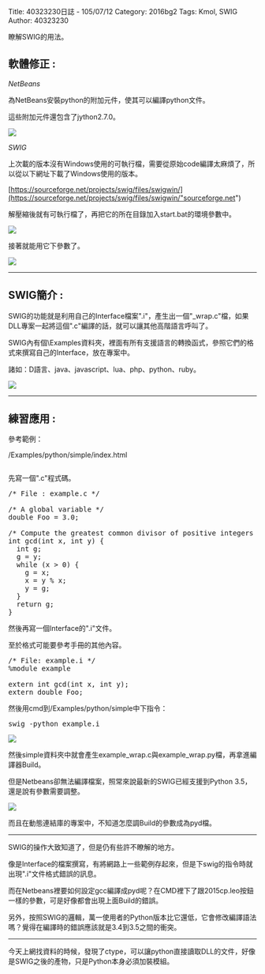 Title: 40323230日誌 - 105/07/12
Category: 2016bg2
Tags: Kmol, SWIG
Author: 40323230


瞭解SWIG的用法。

<!-- PELICAN_END_SUMMARY -->

<h2>軟體修正 :</h2>

*NetBeans*

為NetBeans安裝python的附加元件，使其可以編譯python文件。

這些附加元件還包含了jython2.7.0。

<img src="http://i.imgur.com/M1eGLck.jpg" >

*SWIG*

上次載的版本沒有Windows使用的可執行檔，需要從原始code編譯太麻煩了，所以從以下網址下載了Windows使用的版本。

[https://sourceforge.net/projects/swig/files/swigwin/](https://sourceforge.net/projects/swig/files/swigwin/"sourceforge.net")

解壓縮後就有可執行檔了，再把它的所在目錄加入start.bat的環境參數中。

<img src="http://i.imgur.com/K2UBCMh.jpg" >

接著就能用它下參數了。

<img src="http://i.imgur.com/Enjvaxe.jpg" >

<hr>

<h2>SWIG簡介 :</h2>

SWIG的功能就是利用自己的Interface檔案".i"，產生出一個"_wrap.c"檔，如果DLL專案一起將這個".c"編譯的話，就可以讓其他高階語言呼叫了。

SWIG內有個\Examples資料夾，裡面有所有支援語言的轉換函式，參照它們的格式來撰寫自己的Interface，放在專案中。

諸如：D語言、java、javascript、lua、php、python、ruby。

<img src="http://i.imgur.com/yrDg75c.jpg" >

<hr>

<h2>練習應用 :</h2>

參考範例：

/Examples/python/simple/index.html

<img src="" >

先寫一個".c"程式碼。

<pre class="brush: c">
/* File : example.c */

/* A global variable */
double Foo = 3.0;

/* Compute the greatest common divisor of positive integers */
int gcd(int x, int y) {
  int g;
  g = y;
  while (x > 0) {
    g = x;
    x = y % x;
    y = g;
  }
  return g;
}
</pre>

然後再寫一個Interface的".i"文件。

至於格式可能要參考手冊的其他內容。

<pre class="brush: c">
/* File: example.i */
%module example

extern int gcd(int x, int y);
extern double Foo;
</pre>

然後用cmd到/Examples/python/simple中下指令：

<pre class="brush: ps">
swig -python example.i
</pre>

<img src="http://i.imgur.com/Enjvaxe.jpg" >

然後simple資料夾中就會產生example_wrap.c與example_wrap.py檔，再拿進編譯器Build。

但是Netbeans卻無法編譯檔案，照常來說最新的SWIG已經支援到Python 3.5，還是說有參數需要調整。

<img src="http://i.imgur.com/aGmZKry.jpg" >

而且在動態連結庫的專案中，不知道怎麼調Build的參數成為pyd檔。

<hr>

SWIG的操作大致知道了，但是仍有些許不瞭解的地方。

像是Interface的檔案撰寫，有將網路上一些範例存起來，但是下swig的指令時就出現".i"文件格式錯誤的訊息。

而在Netbeans裡要如何設定gcc編譯成pyd呢？在CMD裡下了跟2015cp.leo按鈕一樣的參數，可是好像都會出現上面Build的錯誤。

另外，按照SWIG的邏輯，萬一使用者的Python版本比它還低，它會修改編譯語法嗎？覺得在編譯時的錯誤應該就是3.4到3.5之間的衝突。

<hr>

今天上網找資料的時候，發現了ctype，可以讓python直接讀取DLL的文件，好像是SWIG之後的產物，只是Python本身必須加裝模組。